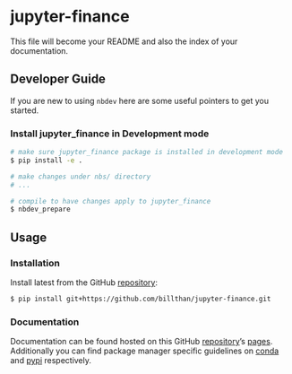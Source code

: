 # jupyter-finance


<!-- WARNING: THIS FILE WAS AUTOGENERATED! DO NOT EDIT! -->

This file will become your README and also the index of your
documentation.

## Developer Guide

If you are new to using `nbdev` here are some useful pointers to get you
started.

### Install jupyter_finance in Development mode

``` sh
# make sure jupyter_finance package is installed in development mode
$ pip install -e .

# make changes under nbs/ directory
# ...

# compile to have changes apply to jupyter_finance
$ nbdev_prepare
```

## Usage

### Installation

Install latest from the GitHub
[repository](https://github.com/billthan/jupyter-finance):

``` sh
$ pip install git+https://github.com/billthan/jupyter-finance.git
```

### Documentation

Documentation can be found hosted on this GitHub
[repository](https://github.com/billthan/jupyter-finance)’s
[pages](https://billthan.github.io/jupyter-finance/). Additionally you
can find package manager specific guidelines on
[conda](https://anaconda.org/billthan/jupyter-finance) and
[pypi](https://pypi.org/project/jupyter-finance/) respectively.
